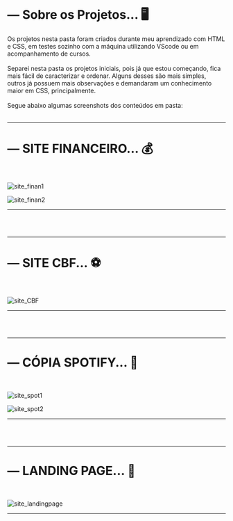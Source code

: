 # — Sobre os Projetos... 🖥️

Os projetos nesta pasta foram criados durante meu aprendizado com HTML e CSS, em testes sozinho com a máquina utilizando VScode ou em acompanhamento de cursos.
<br><br>
Separei nesta pasta os projetos iniciais, pois já que estou começando, fica mais fácil de caracterizar e ordenar. Alguns desses são mais simples, outros já possuem mais observações e demandaram um conhecimento maior em CSS, principalmente.
<br><br>
Segue abaixo algumas screenshots dos conteúdos em pasta:
<br><br>



<hr>
<h1> — SITE FINANCEIRO... 💰 </h1>
<br>

![site_finan1](https://user-images.githubusercontent.com/72578580/169444256-ddd3a6df-bc5e-4723-aef0-414615d11448.PNG)

![site_finan2](https://user-images.githubusercontent.com/72578580/169444365-aecfc62a-3da2-48f0-b56b-d956ae0b9b7f.PNG)

<hr>
<br><br>



<hr>
<h1> — SITE CBF... ⚽ </h1>
<br>

![site_CBF](https://user-images.githubusercontent.com/72578580/169444669-945c4adf-ba0d-4ef2-ae9d-8f53dc11614c.PNG)

<hr>
<br><br>



<hr>
<h1> — CÓPIA SPOTIFY... 💚 </h1>
<br>

![site_spot1](https://user-images.githubusercontent.com/72578580/169444509-e4e27d7c-0cc8-404d-9cd7-02663c5c6bce.PNG)

![site_spot2](https://user-images.githubusercontent.com/72578580/169444523-9b610a04-bb57-4437-a5c8-efe94dbbed00.PNG)


<hr>
<br><br>

<hr>
<h1> — LANDING PAGE... 👾 </h1>
<br>

![site_landingpage](https://user-images.githubusercontent.com/72578580/169444770-5ba02e9f-5e3a-426d-ba7a-e64919e1caae.PNG)

<hr>
<br><br>
